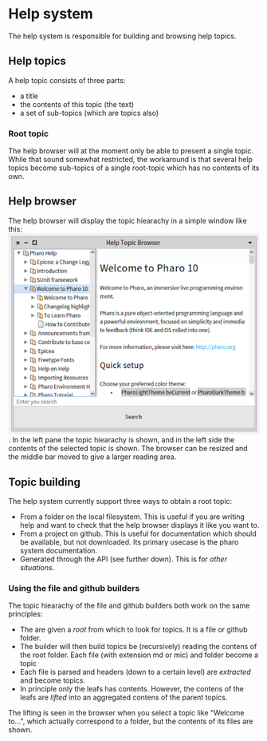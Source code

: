 # Help system 
The help system is responsible for building and browsing help topics. 

## Help topics
A help topic consists of three parts:

- a title 
- the contents of this topic (the text)
- a set of sub-topics (which are topics also)

### Root topic
The help browser will at the moment only be able to present a single topic. While that sound somewhat restricted, the workaround is that several help topics become sub-topics of a single root-topic which has no contents of its own.

## Help browser
The help browser will display the topic hiearachy in a simple window like this:
![](img/helpbrowser.png).
In the left pane the topic hiearachy is shown, and in the left side the contents of the selected topic is shown. The browser can be resized and the middle bar moved to give a larger reading area.

## Topic building
The help system currently support three ways to obtain a root topic:

- From a folder on the local filesystem. This is useful if you are writing help and want to check that the help browser displays it like you want to.
- From a project on github. This is useful for documentation which should be available, but not downloaded. Its primary usecase is the pharo system documentation.
- Generated through the API (see further down). This is for _other situations_.

### Using the file and github builders
The topic hiearachy of the file and github builders both work on the same principles:

- The are given a _root_ from which to look for topics. It is a file or github folder.
- The builder will then build topics be (recursively) reading the contens of the root folder. Each file (with extension md or mic) and folder become a topic
- Each file is parsed and headers (down to a certain level) are _extracted_ and become topics.
- In principle only the leafs has contents. However, the contens of the leafs are _lifted_ into an aggregated contens of the parent topics.

The lifting is seen in the browser when you select a topic like "Welcome to...", which actually correspond to a folder, but the contents of its files are shown.
